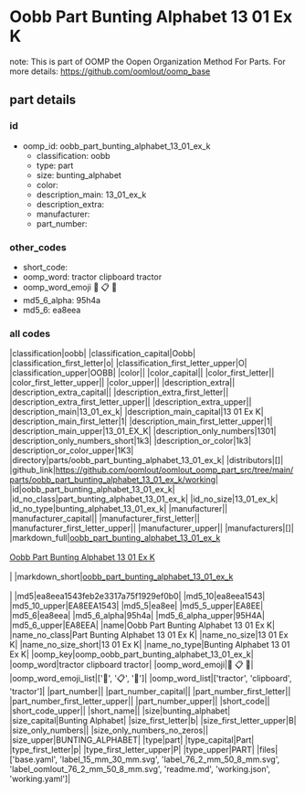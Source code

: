 # Oobb Part Bunting Alphabet 13 01 Ex K  

note: This is part of OOMP the Oopen Organization Method For Parts. For more details: https://github.com/oomlout/oomp_base

##  part details





### id
* oomp_id: oobb_part_bunting_alphabet_13_01_ex_k
  * classification: oobb
  * type: part
  * size: bunting_alphabet
  * color: 
  * description_main: 13_01_ex_k
  * description_extra: 
  * manufacturer: 
  * part_number: 

### other_codes
* short_code: 
* oomp_word: tractor clipboard tractor
* oomp_word_emoji :tractor: :clipboard: :tractor:
* md5_6_alpha: 95h4a
* md5_6: ea8eea

### all codes 
|classification|oobb|
|classification_capital|Oobb|
|classification_first_letter|o|
|classification_first_letter_upper|O|
|classification_upper|OOBB|
|color||
|color_capital||
|color_first_letter||
|color_first_letter_upper||
|color_upper||
|description_extra||
|description_extra_capital||
|description_extra_first_letter||
|description_extra_first_letter_upper||
|description_extra_upper||
|description_main|13_01_ex_k|
|description_main_capital|13 01 Ex K|
|description_main_first_letter|1|
|description_main_first_letter_upper|1|
|description_main_upper|13_01_EX_K|
|description_only_numbers|1301|
|description_only_numbers_short|1k3|
|description_or_color|1k3|
|description_or_color_upper|1K3|
|directory|parts/oobb_part_bunting_alphabet_13_01_ex_k|
|distributors|[]|
|github_link|https://github.com/oomlout/oomlout_oomp_part_src/tree/main/parts/oobb_part_bunting_alphabet_13_01_ex_k/working|
|id|oobb_part_bunting_alphabet_13_01_ex_k|
|id_no_class|part_bunting_alphabet_13_01_ex_k|
|id_no_size|13_01_ex_k|
|id_no_type|bunting_alphabet_13_01_ex_k|
|manufacturer||
|manufacturer_capital||
|manufacturer_first_letter||
|manufacturer_first_letter_upper||
|manufacturer_upper||
|manufacturers|[]|
|markdown_full|[oobb_part_bunting_alphabet_13_01_ex_k](https://github.com/oomlout/oomlout_oomp_part_src/tree/main/parts/oobb_part_bunting_alphabet_13_01_ex_k/working)<br>[](https://github.com/oomlout/oomlout_oomp_part_src/tree/main/parts/oobb_part_bunting_alphabet_13_01_ex_k/working)<br>[Oobb Part Bunting Alphabet 13 01 Ex K](https://github.com/oomlout/oomlout_oomp_part_src/tree/main/parts/oobb_part_bunting_alphabet_13_01_ex_k/working)<br><br>|
|markdown_short|[oobb_part_bunting_alphabet_13_01_ex_k](https://github.com/oomlout/oomlout_oomp_part_src/tree/main/parts/oobb_part_bunting_alphabet_13_01_ex_k/working)<br><br>|
|md5|ea8eea1543feb2e3317a75f1929ef0b0|
|md5_10|ea8eea1543|
|md5_10_upper|EA8EEA1543|
|md5_5|ea8ee|
|md5_5_upper|EA8EE|
|md5_6|ea8eea|
|md5_6_alpha|95h4a|
|md5_6_alpha_upper|95H4A|
|md5_6_upper|EA8EEA|
|name|Oobb Part Bunting Alphabet 13 01 Ex K|
|name_no_class|Part Bunting Alphabet 13 01 Ex K|
|name_no_size|13 01 Ex K|
|name_no_size_short|13 01 Ex K|
|name_no_type|Bunting Alphabet 13 01 Ex K|
|oomp_key|oomp_oobb_part_bunting_alphabet_13_01_ex_k|
|oomp_word|tractor clipboard tractor|
|oomp_word_emoji|:tractor: :clipboard: :tractor:|
|oomp_word_emoji_list|[':tractor:', ':clipboard:', ':tractor:']|
|oomp_word_list|['tractor', 'clipboard', 'tractor']|
|part_number||
|part_number_capital||
|part_number_first_letter||
|part_number_first_letter_upper||
|part_number_upper||
|short_code||
|short_code_upper||
|short_name||
|size|bunting_alphabet|
|size_capital|Bunting Alphabet|
|size_first_letter|b|
|size_first_letter_upper|B|
|size_only_numbers||
|size_only_numbers_no_zeros||
|size_upper|BUNTING_ALPHABET|
|type|part|
|type_capital|Part|
|type_first_letter|p|
|type_first_letter_upper|P|
|type_upper|PART|
|files|['base.yaml', 'label_15_mm_30_mm.svg', 'label_76_2_mm_50_8_mm.svg', 'label_oomlout_76_2_mm_50_8_mm.svg', 'readme.md', 'working.json', 'working.yaml']|

